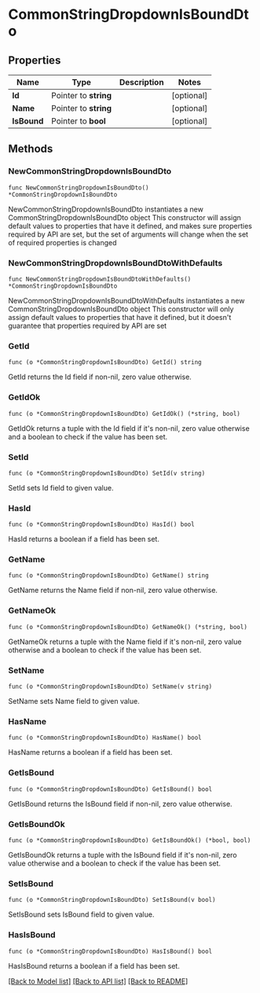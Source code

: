 # CommonStringDropdownIsBoundDto

## Properties

Name | Type | Description | Notes
------------ | ------------- | ------------- | -------------
**Id** | Pointer to **string** |  | [optional] 
**Name** | Pointer to **string** |  | [optional] 
**IsBound** | Pointer to **bool** |  | [optional] 

## Methods

### NewCommonStringDropdownIsBoundDto

`func NewCommonStringDropdownIsBoundDto() *CommonStringDropdownIsBoundDto`

NewCommonStringDropdownIsBoundDto instantiates a new CommonStringDropdownIsBoundDto object
This constructor will assign default values to properties that have it defined,
and makes sure properties required by API are set, but the set of arguments
will change when the set of required properties is changed

### NewCommonStringDropdownIsBoundDtoWithDefaults

`func NewCommonStringDropdownIsBoundDtoWithDefaults() *CommonStringDropdownIsBoundDto`

NewCommonStringDropdownIsBoundDtoWithDefaults instantiates a new CommonStringDropdownIsBoundDto object
This constructor will only assign default values to properties that have it defined,
but it doesn't guarantee that properties required by API are set

### GetId

`func (o *CommonStringDropdownIsBoundDto) GetId() string`

GetId returns the Id field if non-nil, zero value otherwise.

### GetIdOk

`func (o *CommonStringDropdownIsBoundDto) GetIdOk() (*string, bool)`

GetIdOk returns a tuple with the Id field if it's non-nil, zero value otherwise
and a boolean to check if the value has been set.

### SetId

`func (o *CommonStringDropdownIsBoundDto) SetId(v string)`

SetId sets Id field to given value.

### HasId

`func (o *CommonStringDropdownIsBoundDto) HasId() bool`

HasId returns a boolean if a field has been set.

### GetName

`func (o *CommonStringDropdownIsBoundDto) GetName() string`

GetName returns the Name field if non-nil, zero value otherwise.

### GetNameOk

`func (o *CommonStringDropdownIsBoundDto) GetNameOk() (*string, bool)`

GetNameOk returns a tuple with the Name field if it's non-nil, zero value otherwise
and a boolean to check if the value has been set.

### SetName

`func (o *CommonStringDropdownIsBoundDto) SetName(v string)`

SetName sets Name field to given value.

### HasName

`func (o *CommonStringDropdownIsBoundDto) HasName() bool`

HasName returns a boolean if a field has been set.

### GetIsBound

`func (o *CommonStringDropdownIsBoundDto) GetIsBound() bool`

GetIsBound returns the IsBound field if non-nil, zero value otherwise.

### GetIsBoundOk

`func (o *CommonStringDropdownIsBoundDto) GetIsBoundOk() (*bool, bool)`

GetIsBoundOk returns a tuple with the IsBound field if it's non-nil, zero value otherwise
and a boolean to check if the value has been set.

### SetIsBound

`func (o *CommonStringDropdownIsBoundDto) SetIsBound(v bool)`

SetIsBound sets IsBound field to given value.

### HasIsBound

`func (o *CommonStringDropdownIsBoundDto) HasIsBound() bool`

HasIsBound returns a boolean if a field has been set.


[[Back to Model list]](../README.md#documentation-for-models) [[Back to API list]](../README.md#documentation-for-api-endpoints) [[Back to README]](../README.md)


